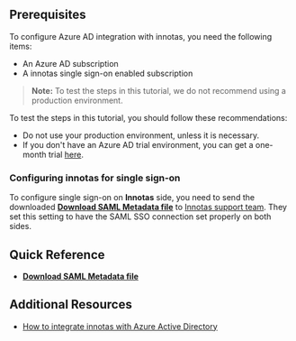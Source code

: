 ## Prerequisites

To configure Azure AD integration with innotas, you need the following items:

- An Azure AD subscription
- A innotas single sign-on enabled subscription

> **Note:**
> To test the steps in this tutorial, we do not recommend using a production environment.

To test the steps in this tutorial, you should follow these recommendations:

- Do not use your production environment, unless it is necessary.
- If you don't have an Azure AD trial environment, you can get a one-month trial [here](https://azure.microsoft.com/pricing/free-trial/).

### Configuring innotas for single sign-on

To configure single sign-on on **Innotas** side, you need to send the downloaded **[Download SAML Metadata file](%metadata:metadataDownloadUrl%)** to [Innotas support team](https://www.innotas.com/contact). They set this setting to have the SAML SSO connection set properly on both sides.

## Quick Reference

* **[Download SAML Metadata file](%metadata:metadataDownloadUrl%)**

## Additional Resources

* [How to integrate innotas with Azure Active Directory](https://docs.microsoft.com/azure/active-directory/active-directory-saas-innotas-tutorial)
